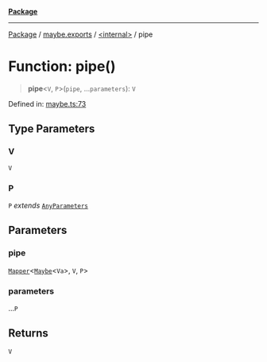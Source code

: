 [**Package**](../../../README.md)

***

[Package](../../../modules.md) / [maybe.exports](../../README.md) / [\<internal\>](../README.md) / pipe

# Function: pipe()

> **pipe**\<`V`, `P`\>(`pipe`, ...`parameters`): `V`

Defined in: [maybe.ts:73](https://github.com/AlexXanderGrib/monads-io/blob/88cc2f22cfbd8717d7e52da6913dd270216344b1/src/maybe.ts#L73)

## Type Parameters

### V

`V`

### P

`P` *extends* [`AnyParameters`](../../../types/type-aliases/AnyParameters.md)

## Parameters

### pipe

[`Mapper`](../../../types/type-aliases/Mapper.md)\<[`Maybe`](../../type-aliases/Maybe.md)\<`Va`\>, `V`, `P`\>

### parameters

...`P`

## Returns

`V`
